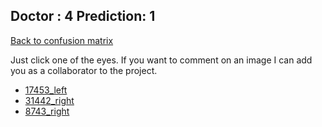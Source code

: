 ## Doctor : 4 Prediction: 1 ##
[Back to confusion matrix](https://github.com/juliandewit/kaggle_retinopathy/blob/master/matrix.md)

Just click one of the eyes.
If you want to comment on an image I can add you as a collaborator to the project.

- [17453_left](https://github.com/juliandewit/kaggle_retinopathy/blob/master/lists/41/17/17453_left.md)
- [31442_right](https://github.com/juliandewit/kaggle_retinopathy/blob/master/lists/41/31/31442_right.md)
- [8743_right](https://github.com/juliandewit/kaggle_retinopathy/blob/master/lists/41/87/8743_right.md)




